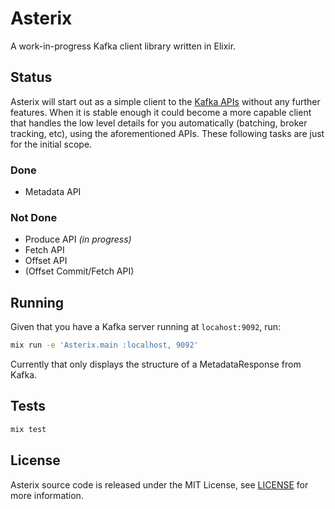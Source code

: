 # Asterix

A work-in-progress Kafka client library written in Elixir.

## Status

Asterix will start out as a simple client to the
[Kafka APIs](https://cwiki.apache.org/confluence/display/KAFKA/A+Guide+To+The+Kafka+Protocol)
without any further features. When it is stable enough it could become a more
capable client that handles the low level details for you automatically (batching,
broker tracking, etc), using the aforementioned APIs. These following tasks are
just for the initial scope.

### Done

* Metadata API

### Not Done

* Produce API *(in progress)*
* Fetch API
* Offset API
* (Offset Commit/Fetch API)

## Running

Given that you have a Kafka server running at `locahost:9092`, run:

```bash
mix run -e 'Asterix.main :localhost, 9092'
```

Currently that only displays the structure of a MetadataResponse from
Kafka.

## Tests

```bash
mix test
```

## License

Asterix source code is released under the MIT License, see [LICENSE](LICENSE)
for more information.
